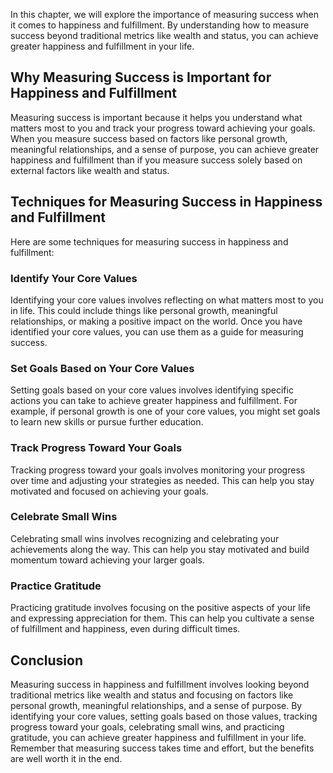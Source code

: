 
In this chapter, we will explore the importance of measuring success when it comes to happiness and fulfillment. By understanding how to measure success beyond traditional metrics like wealth and status, you can achieve greater happiness and fulfillment in your life.

Why Measuring Success is Important for Happiness and Fulfillment
----------------------------------------------------------------

Measuring success is important because it helps you understand what matters most to you and track your progress toward achieving your goals. When you measure success based on factors like personal growth, meaningful relationships, and a sense of purpose, you can achieve greater happiness and fulfillment than if you measure success solely based on external factors like wealth and status.

Techniques for Measuring Success in Happiness and Fulfillment
-------------------------------------------------------------

Here are some techniques for measuring success in happiness and fulfillment:

### Identify Your Core Values

Identifying your core values involves reflecting on what matters most to you in life. This could include things like personal growth, meaningful relationships, or making a positive impact on the world. Once you have identified your core values, you can use them as a guide for measuring success.

### Set Goals Based on Your Core Values

Setting goals based on your core values involves identifying specific actions you can take to achieve greater happiness and fulfillment. For example, if personal growth is one of your core values, you might set goals to learn new skills or pursue further education.

### Track Progress Toward Your Goals

Tracking progress toward your goals involves monitoring your progress over time and adjusting your strategies as needed. This can help you stay motivated and focused on achieving your goals.

### Celebrate Small Wins

Celebrating small wins involves recognizing and celebrating your achievements along the way. This can help you stay motivated and build momentum toward achieving your larger goals.

### Practice Gratitude

Practicing gratitude involves focusing on the positive aspects of your life and expressing appreciation for them. This can help you cultivate a sense of fulfillment and happiness, even during difficult times.

Conclusion
----------

Measuring success in happiness and fulfillment involves looking beyond traditional metrics like wealth and status and focusing on factors like personal growth, meaningful relationships, and a sense of purpose. By identifying your core values, setting goals based on those values, tracking progress toward your goals, celebrating small wins, and practicing gratitude, you can achieve greater happiness and fulfillment in your life. Remember that measuring success takes time and effort, but the benefits are well worth it in the end.
